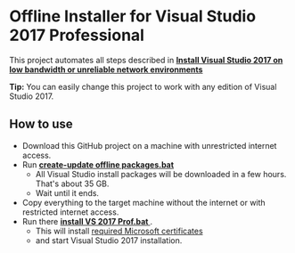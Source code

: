 # Offline Installer for Visual Studio 2017 Professional

This project automates all steps described in **[Install Visual Studio 2017 on low bandwidth or unreliable network environments](https://docs.microsoft.com/en-us/visualstudio/install/install-vs-inconsistent-quality-network)** 

**Tip:** You can easily change this project to work with any edition of Visual Studio 2017.

## How to use
* Download this GitHub project on a machine with unrestricted internet access.
* Run **[create-update offline packages.bat ](https://github.com/it3xl/offline-installer-visual-studio-2017-prof/blob/master/create-update%20offline%20packages.bat)**
  * All Visual Studio install packages will be downloaded in a few hours. That's about 35 GB.
  * Wait until it ends.
* Copy everything to the target machine without the internet or with restricted internet access.
* Run there **[install VS 2017 Prof.bat ](https://github.com/it3xl/offline-installer-visual-studio-2017-prof/blob/master/install%20VS%202017%20Prof.bat)**.
  * This will install [required Microsoft certificates](https://docs.microsoft.com/en-us/visualstudio/install/install-certificates-for-visual-studio-offline) 
  * and start Visual Studio 2017 installation. 




